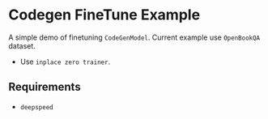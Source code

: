 # Codegen FineTune Example

A simple demo of finetuning `CodeGenModel`. Current example use `OpenBookQA` dataset.

- Use `inplace zero trainer`.

## Requirements

- `deepspeed`